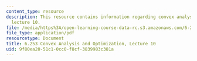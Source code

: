 ```yaml
---
content_type: resource
description: This resource contains information regarding convex analysis and optimization,
  lecture 10.
file: /media/https%3A/open-learning-course-data-rc.s3.amazonaws.com/6-253-convex-analysis-and-optimization-spring-2012/9f80ea2051c10cc0f8cf3839983c381a_MIT6_253S12_lec10.pdf
file_type: application/pdf
resourcetype: Document
title: 6.253 Convex Analysis and Optimization, Lecture 10
uid: 9f80ea20-51c1-0cc0-f8cf-3839983c381a
---
```

